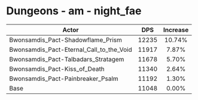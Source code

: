 # Dungeons - am - night_fae
| Actor | DPS | Increase |
|---|:---:|:---:|
|Bwonsamdis_Pact-Shadowflame_Prism|12235|10.74%|
|Bwonsamdis_Pact-Eternal_Call_to_the_Void|11917|7.87%|
|Bwonsamdis_Pact-Talbadars_Stratagem|11678|5.70%|
|Bwonsamdis_Pact-Kiss_of_Death|11340|2.64%|
|Bwonsamdis_Pact-Painbreaker_Psalm|11192|1.30%|
|Base|11048|0.00%|
